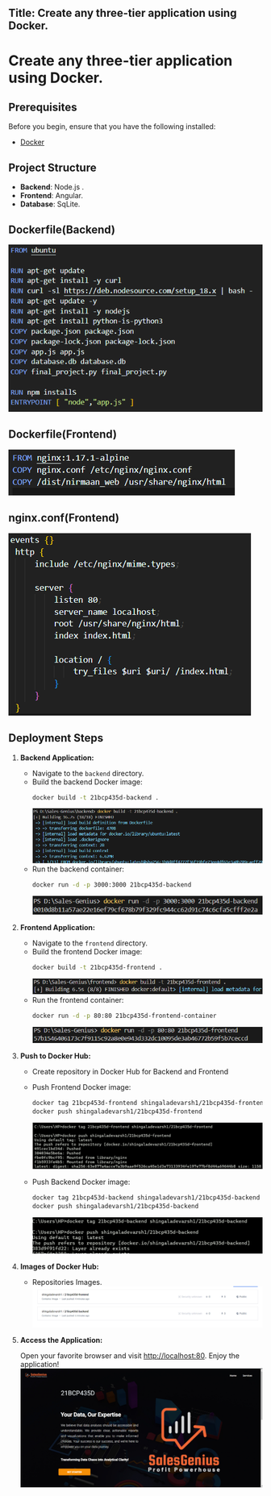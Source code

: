 ## Title: Create any three-tier application using Docker.

# Create any three-tier application using Docker.

## Prerequisites

Before you begin, ensure that you have the following installed:

- [Docker](https://www.docker.com/get-started)

## Project Structure

- **Backend**: Node.js .
- **Frontend**: Angular.
- **Database**: SqLite.

## Dockerfile(Backend)

![Alt Text](https://raw.githubusercontent.com/sDevarsh/devarsh.io/master/images/docback.png)

## Dockerfile(Frontend)

![Alt Text](https://raw.githubusercontent.com/sDevarsh/devarsh.io/master/images/docfront.png)

## nginx.conf(Frontend)

![Alt Text](https://raw.githubusercontent.com/sDevarsh/devarsh.io/master/images/ngnix.png)

## Deployment Steps

1. **Backend Application:**

   - Navigate to the `backend` directory.
   - Build the backend Docker image:
     ```bash
     docker build -t 21bcp435d-backend .
     ```
     ![Alt Text](https://raw.githubusercontent.com/sDevarsh/devarsh.io/master/images/buildback.png)
   - Run the backend container:
     ```bash
     docker run -d -p 3000:3000 21bcp435d-backend
     ```
     ![Alt Text](https://raw.githubusercontent.com/sDevarsh/devarsh.io/master/images/runback.png)

2. **Frontend Application:**

   - Navigate to the `frontend` directory.
   - Build the frontend Docker image:
     ```bash
     docker build -t 21bcp435d-frontend .
     ```
     ![Alt Text](https://raw.githubusercontent.com/sDevarsh/devarsh.io/master/images/buildfront.png)
   - Run the frontend container:
     ```bash
     docker run -d -p 80:80 21bcp435d-frontend-container
     ```
     ![Alt Text](https://raw.githubusercontent.com/sDevarsh/devarsh.io/master/images/runfront.png)

3. **Push to Docker Hub:**

   - Create repository in Docker Hub for Backend and Frontend
   - Push Frontend Docker image:
     ```bash
     docker tag 21bcp453d-frontend shingaladevarsh1/21bcp435d-frontend
     docker push shingaladevarsh1/21bcp435d-frontend
     ```
     ![Alt Text](https://raw.githubusercontent.com/sDevarsh/devarsh.io/master/images/uploadfront.png)
   - Push Backend Docker image:

     ```bash
     docker tag 21bcp453d-backend shingaladevarsh1/21bcp435d-backend
     docker push shingaladevarsh1/21bcp435d-backend

     ```

     ![Alt Text](https://raw.githubusercontent.com/sDevarsh/devarsh.io/master/images/uploadback.png)

4. **Images of Docker Hub:**

   - Repositories Images.
     ![Alt Text](https://raw.githubusercontent.com/sDevarsh/devarsh.io/master/images/hub.png)

5. **Access the Application:**

   Open your favorite browser and visit [http://localhost:80](http://localhost:80). Enjoy the application!
   ![Alt Text](https://raw.githubusercontent.com/sDevarsh/devarsh.io/master/images/website.png)
